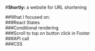 #**Shortly:** a website for URL shortening

##What I focused on:\
###React States\
###Conditional rendering\
###Scroll to top on button click in Footer\
###API call\
###CSS

